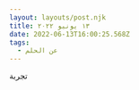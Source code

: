 ```yaml
---
layout: layouts/post.njk
title: ١٣ يونيو ٢٠٢٢
date: 2022-06-13T16:00:25.568Z
tags:
  - عن الحلم
---
```

تجربة